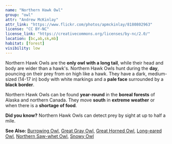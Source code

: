 ```yaml
---
name: "Northern Hawk Owl"
group: "owl"
attr: "Andrew McKinlay"
attr_link: "https://www.flickr.com/photos/apmckinlay/8180802963"
license: "CC BY-NC"
license_link: "https://creativecommons.org/licenses/by-nc/2.0/"
location: [bc,ab,sk,mb]
habitat: [forest]
visibility: low
---
```

Northern Hawk Owls are the **only owl with a long tail**, while their head and body are wider than a hawk's. Northern Hawk Owls hunt during the **day**, pouncing on their prey from on high like a hawk. They have a dark, medium-sized (14-17 in) body with white markings and a **pale face** surrounded by a **black border**.

Northern Hawk Owls can be found **year-round** in the **boreal forests** of Alaska and northern Canada. They move **south** in **extreme weather** or when there is a **shortage of food**.

**Did you know?** Northern Hawk Owls can detect prey by sight at up to half a mile.

<!-- generated, do not edit -->
**See Also:**
[Burrowing Owl](/birds/burrowl/),
[Great Gray Owl](/birds/gregrowl/),
[Great Horned Owl](/birds/grehowl/),
[Long-eared Owl](/birds/longowl/),
[Northern Saw-whet Owl](/birds/norsowl/),
[Snowy Owl](/birds/snowyowl/)
